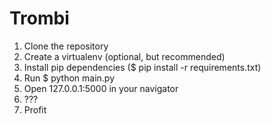 # Trombi

1. Clone the repository
2. Create a virtualenv (optional, but recommended)
3. Install pip dependencies ($ pip install -r requirements.txt)
4. Run $ python main.py 
5. Open 127.0.0.1:5000 in your navigator
6. ???
7. Profit
